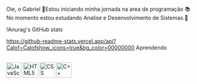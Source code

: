 Oie, o Gabriel
🌱Estou iniciando minha jornada na area de programação
📚 No momento estou estudando Analise e Desenvolvimento de Sistemas.💞

!Anurag's GitHub stats

https://github-readme-stats.vercel.app/api?Calof=Calofshow_icons=true&bg_color=00000000
Aprendendo
<div style="display: inline_block"><br>
 <img alt= "JavaScript" src="https://cdn.jsdelivr.net/gh/devicons/devicon/icons/javascript/javascript-plain.svg" width="40" height="40"/>
 <img alt ="HTML5" src="https://cdn.jsdelivr.net/gh/devicons/devicon/icons/html5/html5-original.svg" width="40" height="40"/>
 <img alt="CSS" src="https://cdn.jsdelivr.net/gh/devicons/devicon/icons/css3/css3-original.svg" width="40" height="40"/>
 <img alt="C++" src="https://cdn.jsdelivr.net/gh/devicons/devicon/icons/cplusplus/cplusplus-original.svg" width="40" height="40"/>

 
</div>
